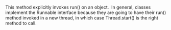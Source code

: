 This method explicitly invokes run() on an object.  In general, classes implement the Runnable interface because they are going to have their run() method invoked in a new thread, in which case Thread.start() is the right method to call.